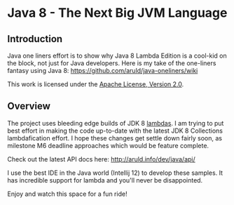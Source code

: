 Java 8 - The Next Big JVM Language
==================================

## Introduction

Java one liners effort is to show why Java 8 Lambda Edition is a cool-kid on the block, not just for Java developers.
Here is my take of the one-liners fantasy using Java 8: https://github.com/aruld/java-oneliners/wiki

This work is licensed under the [Apache License, Version 2.0](http://www.apache.org/licenses/LICENSE-2.0).

## Overview

The project uses bleeding edge builds of JDK 8 [lambdas](http://openjdk.java.net/projects/lambda/).
I am trying to put best effort in making the code up-to-date with the latest JDK 8 Collections lambdafication effort.
I hope these changes get settle down fairly soon, as milestone M6 deadline approaches which would be feature complete.

Check out the latest API docs here: http://aruld.info/dev/java/api/

I use the best IDE in the Java world (Intellij 12) to develop these samples. It has incredible support for lambda and you'll never be disappointed.

Enjoy and watch this space for a fun ride!